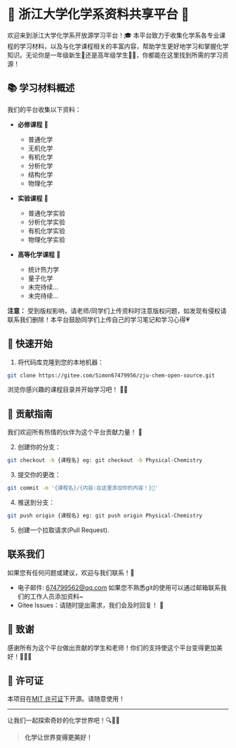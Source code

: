
# 🎉 浙江大学化学系资料共享平台 🌟

欢迎来到浙江大学化学系开放源学习平台！🎓 本平台致力于收集化学系各专业课程的学习材料，以及与化学课程相关的丰富内容，帮助学生更好地学习和掌握化学知识。无论你是一年级新生👶还是高年级学生🧑‍🔬，你都能在这里找到所需的学习资源！

## 📚 学习材料概述

我们的平台收集以下资料：

- **必修课程** 📖
  - 普通化学
  - 无机化学
  - 有机化学
  - 分析化学
  - 结构化学
  - 物理化学
  
- **实验课程** 🧪
  - 普通化学实验
  - 分析化学实验
  - 有机化学实验
  - 物理化学实验

- **高等化学课程** 🔬
  - 统计热力学
  - 量子化学
  - 未完待续...
  - 未完待续...

**注意：** 受到版权影响，请老师/同学们上传资料时注意版权问题，如发现有侵权请联系我们删除！本平台鼓励同学们上传自己的学习笔记和学习心得💗 

## 🚀 快速开始

1. 将代码库克隆到您的本地机器：
```bash
git clone https://gitee.com/Simon67479956/zju-chem-open-source.git
```

浏览你感兴趣的课程目录并开始学习吧！ 📖✨

## 🤝 贡献指南

我们欢迎所有热情的伙伴为这个平台贡献力量！ 💪


2. 创建你的分支：
```bash
git checkout -b {课程名} eg: git checkout -b Physical-Chemistry
```

3. 提交你的更改：
```bash
git commit -m '{课程名}/{内容:在这里添加你的内容！}🚀'
```

4. 推送到分支：
```bash
git push origin {课程名} eg: git push origin Physical-Chemistry
```


5. 创建一个拉取请求(Pull Request).

## 联系我们

如果您有任何问题或建议，欢迎与我们联系！📧

- 电子邮件: 674799562@qq.com 如果您不熟悉git的使用可以通过邮箱联系我们的工作人员添加资料~
- Gitee Issues：请随时提出需求，我们会及时回复！ 📝

## 🌟 致谢

感谢所有为这个平台做出贡献的学生和老师！你们的支持使这个平台变得更加美好！👏👏👏

## 📜 许可证

本项目在[MIT 许可证](LICENSE)下开源。请随意使用！

---
让我们一起探索奇妙的化学世界吧！🔍🔬✨

> **化学让世界变得更美好！**
